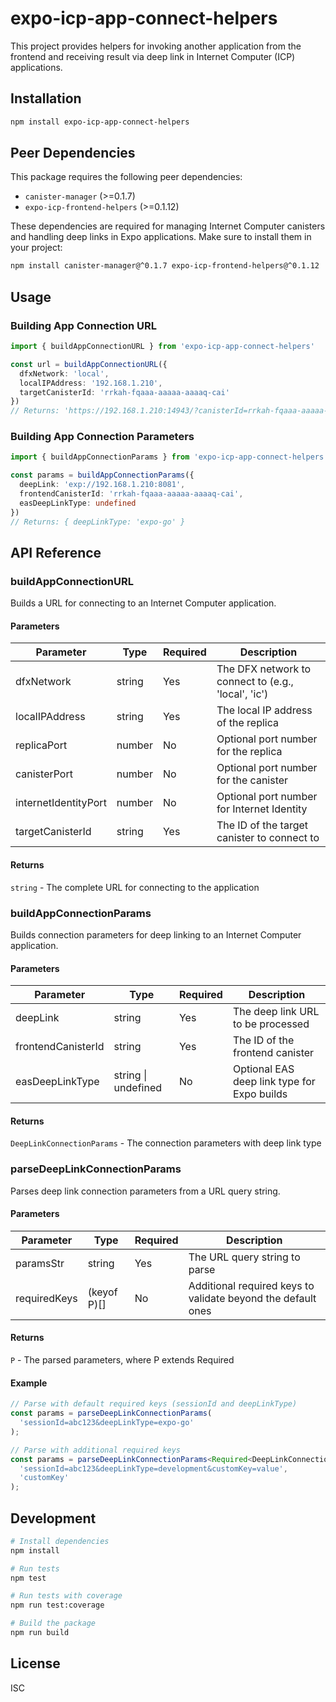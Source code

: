 # expo-icp-app-connect-helpers

This project provides helpers for invoking another application from the frontend and receiving result via deep link in Internet Computer (ICP) applications.

## Installation

```bash
npm install expo-icp-app-connect-helpers
```

## Peer Dependencies

This package requires the following peer dependencies:

- `canister-manager` (>=0.1.7)
- `expo-icp-frontend-helpers` (>=0.1.12)

These dependencies are required for managing Internet Computer canisters and handling deep links in Expo applications. Make sure to install them in your project:

```bash
npm install canister-manager@^0.1.7 expo-icp-frontend-helpers@^0.1.12
```

## Usage

### Building App Connection URL

```typescript
import { buildAppConnectionURL } from 'expo-icp-app-connect-helpers'

const url = buildAppConnectionURL({
  dfxNetwork: 'local',
  localIPAddress: '192.168.1.210',
  targetCanisterId: 'rrkah-fqaaa-aaaaa-aaaaq-cai'
})
// Returns: 'https://192.168.1.210:14943/?canisterId=rrkah-fqaaa-aaaaa-aaaaq-cai'
```

### Building App Connection Parameters

```typescript
import { buildAppConnectionParams } from 'expo-icp-app-connect-helpers'

const params = buildAppConnectionParams({
  deepLink: 'exp://192.168.1.210:8081',
  frontendCanisterId: 'rrkah-fqaaa-aaaaa-aaaaq-cai',
  easDeepLinkType: undefined
})
// Returns: { deepLinkType: 'expo-go' }
```

## API Reference

### buildAppConnectionURL

Builds a URL for connecting to an Internet Computer application.

#### Parameters

| Parameter | Type | Required | Description |
|-----------|------|----------|-------------|
| dfxNetwork | string | Yes | The DFX network to connect to (e.g., 'local', 'ic') |
| localIPAddress | string | Yes | The local IP address of the replica |
| replicaPort | number | No | Optional port number for the replica |
| canisterPort | number | No | Optional port number for the canister |
| internetIdentityPort | number | No | Optional port number for Internet Identity |
| targetCanisterId | string | Yes | The ID of the target canister to connect to |

#### Returns

`string` - The complete URL for connecting to the application

### buildAppConnectionParams

Builds connection parameters for deep linking to an Internet Computer application.

#### Parameters

| Parameter | Type | Required | Description |
|-----------|------|----------|-------------|
| deepLink | string | Yes | The deep link URL to be processed |
| frontendCanisterId | string | Yes | The ID of the frontend canister |
| easDeepLinkType | string \| undefined | No | Optional EAS deep link type for Expo builds |

#### Returns

`DeepLinkConnectionParams` - The connection parameters with deep link type

### parseDeepLinkConnectionParams

Parses deep link connection parameters from a URL query string.

#### Parameters

| Parameter | Type | Required | Description |
|-----------|------|----------|-------------|
| paramsStr | string | Yes | The URL query string to parse |
| requiredKeys | (keyof P)[] | No | Additional required keys to validate beyond the default ones |

#### Returns

`P` - The parsed parameters, where P extends Required<DeepLinkConnectionParams>

#### Example

```typescript
// Parse with default required keys (sessionId and deepLinkType)
const params = parseDeepLinkConnectionParams(
  'sessionId=abc123&deepLinkType=expo-go'
);

// Parse with additional required keys
const params = parseDeepLinkConnectionParams<Required<DeepLinkConnectionParams> & { customKey: string }>(
  'sessionId=abc123&deepLinkType=development&customKey=value',
  'customKey'
);
```

## Development

```bash
# Install dependencies
npm install

# Run tests
npm test

# Run tests with coverage
npm run test:coverage

# Build the package
npm run build
```

## License

ISC

